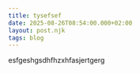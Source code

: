 ```yaml
---
title: tysefsef
date: 2025-08-26T08:54:00.000+02:00
layout: post.njk
tags: blog
---
```

esfgeshgsdhfhzxhfasjertgerg
